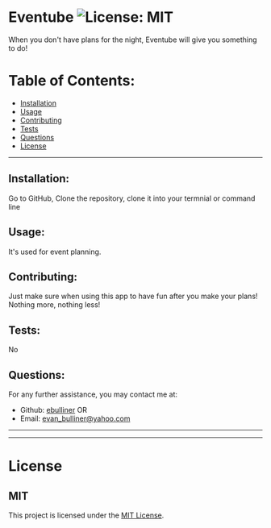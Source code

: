# Eventube ![License: MIT](<https://img.shields.io/badge/License-MIT-yellow.svg>)
  When you don't have plans for the night, Eventube will give you something to do!
  # Table of Contents:
  * [Installation](#installation)
  * [Usage](#usage)
  * [Contributing](#contributing)
  * [Tests](#tests)
  * [Questions](#questions)
  * [License](#license)
---
  ## Installation:
  Go to GitHub, Clone the repository, clone it into your termnial or command line
  ## Usage:
  It's used for event planning.
  ## Contributing:
  Just make sure when using this app to have fun after you make your plans! Nothing more, nothing less!
  ## Tests:
  No
  ## Questions:
  For any further assistance, you may contact me at:
  * Github: [ebulliner](<https://github.com/ebulliner>)
  OR
  * Email: evan_bulliner@yahoo.com
  ---
  ___
# License
  ## MIT
  This project is licensed under the [MIT License](https://opensource.org/licenses/MIT).
